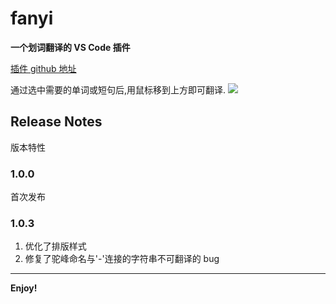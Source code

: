# fanyi

**一个划词翻译的 VS Code 插件**

[插件 github 地址](https://github.com/wangrongding/fanyi)

通过选中需要的单词或短句后,用鼠标移到上方即可翻译.
![](https://gitee.com/wangrongding/image-house/raw/master/images/202202070301990.png)

## Release Notes

版本特性

### 1.0.0

首次发布

### 1.0.3

1. 优化了排版样式
1. 修复了驼峰命名与'-'连接的字符串不可翻译的 bug

---

**Enjoy!**
